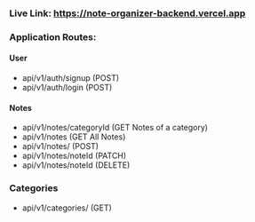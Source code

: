 ### Live Link: https://note-organizer-backend.vercel.app

### Application Routes:

#### User

- api/v1/auth/signup (POST)
- api/v1/auth/login (POST)

#### Notes

- api/v1/notes/categoryId (GET Notes of a category)
- api/v1/notes (GET All Notes)
- api/v1/notes/ (POST)
- api/v1/notes/noteId (PATCH)
- api/v1/notes/noteId (DELETE)

### Categories

- api/v1/categories/ (GET)
